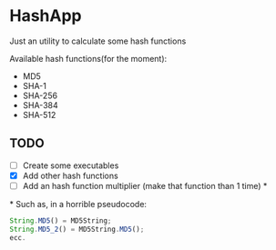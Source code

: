 # HashApp

Just an utility to calculate some hash functions

Available hash functions(for the moment):

* MD5
* SHA-1
* SHA-256
* SHA-384
* SHA-512

## TODO

- [ ] Create some executables
- [X] Add other hash functions
- [ ] Add an hash function multiplier (make that function than 1 time) *

\* Such as, in a horrible pseudocode:

```javascript
String.MD5() = MD5String;
String.MD5_2() = MD5String.MD5();
ecc.
```
